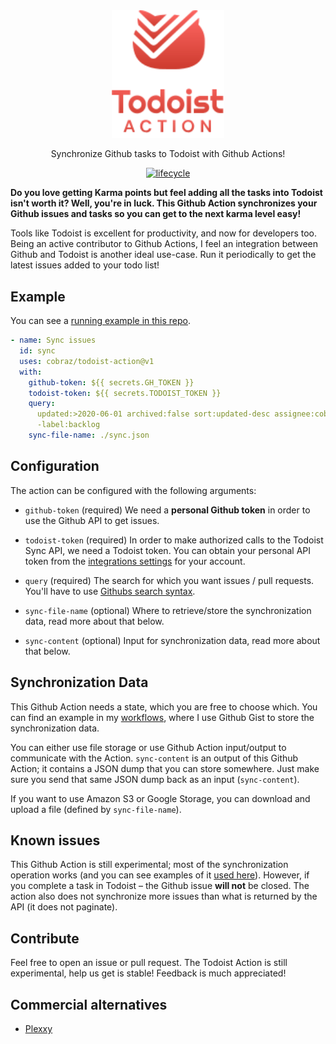 <div align="center">
  <img width="180" src="./.github/assets/header.svg" alt="Todoist Githug Action">
  
  Synchronize Github tasks to Todoist with Github Actions!

[![lifecycle](https://img.shields.io/badge/lifecycle-experimental-orange.svg)](https://www.tidyverse.org/lifecycle/#experimental)

</div>

**Do you love getting Karma points but feel adding all the tasks into Todoist
isn't worth it? Well, you're in luck. This Github Action synchronizes your
Github issues and tasks so you can get to the next karma level easy!**

Tools like Todoist is excellent for productivity, and now for developers too.
Being an active contributor to Github Actions, I feel an integration between
Github and Todoist is another ideal use-case. Run it periodically to get the
latest issues added to your todo list!

## Example

You can see a [running example in this repo][workflows].

```yml
- name: Sync issues
  id: sync
  uses: cobraz/todoist-action@v1
  with:
    github-token: ${{ secrets.GH_TOKEN }}
    todoist-token: ${{ secrets.TODOIST_TOKEN }}
    query:
      updated:>2020-06-01 archived:false sort:updated-desc assignee:cobraz
      -label:backlog
    sync-file-name: ./sync.json
```

## Configuration

The action can be configured with the following arguments:

- `github-token` (required) We need a **personal Github token** in order to use
  the Github API to get issues.

- `todoist-token` (required) In order to make authorized calls to the Todoist
  Sync API, we need a Todoist token. You can obtain your personal API token from
  the [integrations settings](https://todoist.com/prefs/integrations) for your
  account.

- `query` (required) The search for which you want issues / pull requests.
  You'll have to use [Githubs search syntax][search-syntax].

- `sync-file-name` (optional) Where to retrieve/store the synchronization data,
  read more about that below.

- `sync-content` (optional) Input for synchronization data, read more about that
  below.

## Synchronization Data

This Github Action needs a state, which you are free to choose which. You can
find an example in my [workflows][], where I use Github Gist to store the
synchronization data.

You can either use file storage or use Github Action input/output to communicate
with the Action. `sync-content` is an output of this Github Action; it contains
a JSON dump that you can store somewhere. Just make sure you send that same JSON
dump back as an input (`sync-content`).

If you want to use Amazon S3 or Google Storage, you can download and upload a
file (defined by `sync-file-name`).

## Known issues

This Github Action is still experimental; most of the synchronization operation
works (and you can see examples of it [used here][actions]). However, if you
complete a task in Todoist – the Github issue **will not** be closed. The action
also does not synchronize more issues than what is returned by the API (it does
not paginate).

## Contribute

Feel free to open an issue or pull request. The Todoist Action is still
experimental, help us get is stable! Feedback is much appreciated!

## Commercial alternatives

- [Plexxy](https://www.pleexy.com/)

[workflows]: ./.github/workflows/schedule.yml
[actions]: https://github.com/cobraz/todoist-action/actions
[search-syntax]:
  https://docs.github.com/en/github/searching-for-information-on-github/understanding-the-search-syntax
